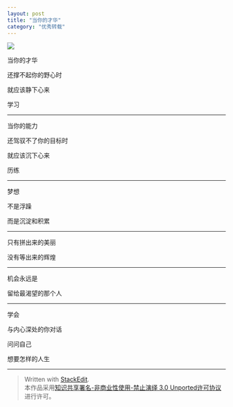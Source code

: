 ```yaml
---
layout: post
title: "当你的才华"
category: "优秀转载"
---
```

![](http://image.haha.mx/2014/02/26/middle/1138241_0c8736f0cbeabbfc717b5b17ec59b764_1393404111.jpg)

 当你的才华

 还撑不起你的野心时

 就应该静下心来

 学习

 ---

 当你的能力

 还驾驭不了你的目标时

 就应该沉下心来

 历练

 ---

 梦想

 不是浮躁

 而是沉淀和积累

 ---

 只有拼出来的美丽

 没有等出来的辉煌

 ---

 机会永远是

 留给最渴望的那个人

 ---

 学会

 与内心深处的你对话

 问问自己

 想要怎样的人生

 ---

> Written with [StackEdit](https://stackedit.io/).  
本作品采用[知识共享署名-非商业性使用-禁止演绎 3.0 Unported许可协议](http://creativecommons.org/licenses/by-nc-nd/3.0/)进行许可。
